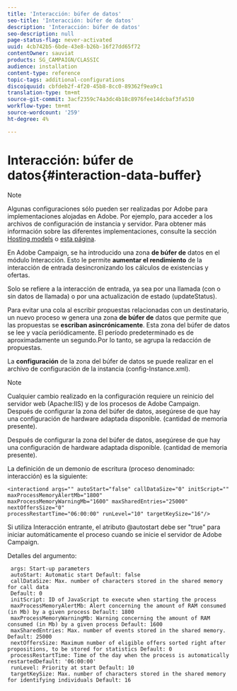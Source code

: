 ```yaml
---
title: 'Interacción: búfer de datos'
seo-title: 'Interacción: búfer de datos'
description: 'Interacción: búfer de datos'
seo-description: null
page-status-flag: never-activated
uuid: 4cb742b5-6bde-43e8-b26b-16f27dd65f72
contentOwner: sauviat
products: SG_CAMPAIGN/CLASSIC
audience: installation
content-type: reference
topic-tags: additional-configurations
discoiquuid: cbfdeb2f-4f20-45b8-8cc0-89362f9ea9c1
translation-type: tm+mt
source-git-commit: 3acf2359c74a3dc4b18c8976fee14dcbaf3fa510
workflow-type: tm+mt
source-wordcount: '259'
ht-degree: 4%

---
```



# Interacción: búfer de datos{#interaction-data-buffer}

>[!NOTE]
>
>Algunas configuraciones sólo pueden ser realizadas por Adobe para implementaciones alojadas en Adobe. Por ejemplo, para acceder a los archivos de configuración de instancia y servidor. Para obtener más información sobre las diferentes implementaciones, consulte la sección [Hosting models](../../installation/using/hosting-models.md) o [esta página](../../installation/using/capability-matrix.md).

En Adobe Campaign, se ha introducido una zona **de búfer de** datos en el módulo Interacción. Esto le permite **aumentar el rendimiento** de la interacción de entrada desincronizando los cálculos de existencias y ofertas.

Solo se refiere a la interacción de entrada, ya sea por una llamada (con o sin datos de llamada) o por una actualización de estado (updateStatus).

Para evitar una cola al escribir propuestas relacionadas con un destinatario, un nuevo proceso w genera una zona **de búfer de** datos que permite que las propuestas se **escriban asincrónicamente**. Esta zona del búfer de datos se lee y vacía periódicamente. El período predeterminado es de aproximadamente un segundo.Por lo tanto, se agrupa la redacción de propuestas.

La **configuración** de la zona del búfer de datos se puede realizar en el archivo de configuración de la instancia (config-Instance.xml).

>[!NOTE]
>
>Cualquier cambio realizado en la configuración requiere un reinicio del servidor web (Apache:IIS) y de los procesos de Adobe Campaign.\
>Después de configurar la zona del búfer de datos, asegúrese de que hay una configuración de hardware adaptada disponible. (cantidad de memoria presente).

Después de configurar la zona del búfer de datos, asegúrese de que hay una configuración de hardware adaptada disponible. (cantidad de memoria presente).

La definición de un demonio de escritura (proceso denominado: interacción) es la siguiente:

```
<interactiond args="" autoStart="false" callDataSize="0" initScript="" maxProcessMemoryAlertMb="1800"
maxProcessMemoryWarningMb="1600" maxSharedEntries="25000" nextOffersSize="0"
processRestartTime="06:00:00" runLevel="10" targetKeySize="16"/>
```

Si utiliza Interacción entrante, el atributo @autostart debe ser &quot;true&quot; para iniciar automáticamente el proceso cuando se inicie el servidor de Adobe Campaign.

Detalles del argumento:

```
 args: Start-up parameters 
 autoStart: Automatic start Default: false 
 callDataSize: Max. number of characters stored in the shared memory for call data
 Default: 0 
 initScript: ID of JavaScript to execute when starting the process 
 maxProcessMemoryAlertMb: Alert concerning the amount of RAM consumed (in Mb) by a given process Default: 1800 
 maxProcessMemoryWarningMb: Warning concerning the amount of RAM consumed (in Mb) by a given process Default: 1600 
 maxSharedEntries: Max. number of events stored in the shared memory. Default: 25000 
 nextOffersSize: Maximum number of eligible offers sorted right after propositions, to be stored for statistics Default: 0 
 processRestartTime: Time of the day when the process is automatically restartedDefault: '06:00:00' 
 runLevel: Priority at start Default: 10 
 targetKeySize: Max. number of characters stored in the shared memory for identifying individuals Default: 16 
```

